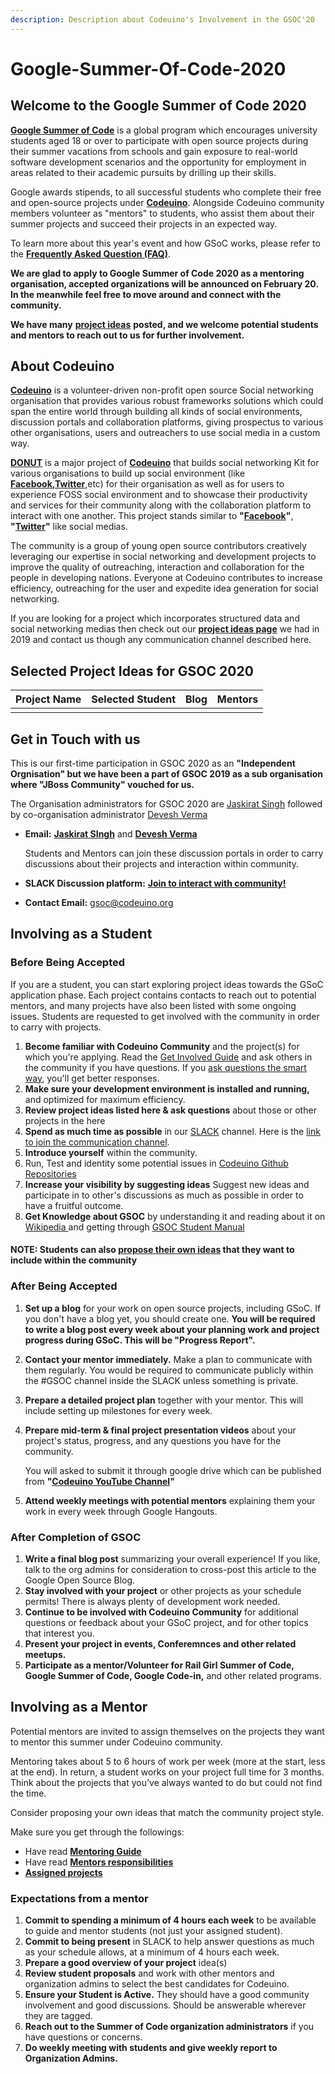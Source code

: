 ```yaml
---
description: Description about Codeuino's Involvement in the GSOC'20
---
```


# Google-Summer-Of-Code-2020

## **Welcome to the Google Summer of Code 2020**

[**Google Summer of Code**](https://summerofcode.withgoogle.com) is a global program which encourages university students aged 18 or over to participate with open source projects during their summer vacations from schools and gain exposure to real-world software development scenarios and the opportunity for employment in areas related to their academic pursuits by drilling up their skills.

Google awards stipends, to all successful students who complete their free and open-source projects under [**Codeuino**](http://www.codeuino.org/). Alongside Codeuino community members volunteer as "mentors" to students, who assist them about their summer projects and succeed their projects in an expected way.

To learn more about this year's event and how GSoC works, please refer to the [**Frequently Asked Question \(FAQ\)**](https://developers.google.com/open-source/gsoc/faq).

**We are glad to apply to Google Summer of Code 2020 as a mentoring organisation, accepted organizations will be announced on February 20. In the meanwhile feel free to move around and connect with the community.**

**We have many** [**project ideas**](https://developer.jboss.org/wiki/GSoC2019Ideas#jive_content_id_Category_Codeuino) **posted, and we welcome potential students and mentors to reach out to us for further involvement.**

## **About Codeuino**

[**Codeuino**](http://www.codeuino.org) is a volunteer-driven non-profit open source Social networking organisation that provides various robust frameworks solutions which could span the entire world through building all kinds of social environments, discussion portals and collaboration platforms, giving prospectus to various other organisations, users and outreachers to use social media in a custom way.

[**DONUT**](https://github.com/codeuino/Social-Platform-Donut) is a major project of [**Codeuino**](http://www.codeuino.org) that builds social networking Kit for various organisations to build up social environment \(like [**Facebook**](http://www.facebook.com)**,**[**Twitter**](http://www.twitter.com),etc\) for their organisation as well as for users to experience FOSS social environment and to showcase their productivity and services for their community along with the collaboration platform to interact with one another. This project stands similar to **"**[**Facebook**](https://facebook.com)**"**, **"**[**Twitter**](https://twitter.com)**"** like social medias.

The community is a group of young open source contributors creatively leveraging our expertise in social networking and development projects to improve the quality of outreaching, interaction and collaboration for the people in developing nations. Everyone at Codeuino contributes to increase efficiency, outreaching for the user and expedite idea generation for social networking.

If you are looking for a project which incorporates structured data and social networking medias then check out our [**project ideas page**](https://developer.jboss.org/wiki/GSoC2019Ideas#jive_content_id_Category_Codeuino) we had in 2019 and contact us though any communication channel described here.

## Selected Project Ideas for GSOC 2020

| Project Name | Selected Student | Blog | Mentors |
| :--- | :--- | :--- | :--- |
|  |  |  |  |

## **Get in Touch with us**

This is our first-time participation in GSOC 2020 as an **"Independent Orgnisation" but we have been a part of GSOC 2019 as a sub organisation where "JBoss Community" vouched for us.** 

The Organisation administrators for GSOC 2020 are [Jaskirat Singh](https://twitter.com/jaskirat626) followed by co-organisation administrator [Devesh Verma](https://twitter.com/devesh__verma)

* **Email:** [**Jaskirat SIngh**](mailto:juskirat2000@gmail.com) and [**Devesh Verma**](mailto:deveshverma619@gmail.com)

  Students and Mentors can join these discussion portals in order to carry discussions about their projects and interaction within community. 

* **SLACK Discussion platform:** [**Join to interact with community!**](http://slack.codeuino.org)
* **Contact Email:** [gsoc@codeuino.org](mailto:gsoc@codeuino.org)

## **Involving as a Student**

### Before Being Accepted

If you are a student, you can start exploring project ideas towards the GSoC application phase. Each project contains contacts to reach out to potential mentors, and many projects have also been listed with some ongoing issues. Students are requested to get involved with the community in order to carry with projects.

1. **Become familiar with Codeuino Community** and the project\(s\) for which you're applying.  Read the [Get Involved Guide](http://codeuino.org/getInvolved.html) and ask others in the community if you have questions. If you [ask questions the smart way](http://www.catb.org/~esr/faqs/smart-questions.html), you'll get better responses.
2. **Make sure your development environment is installed and running,** and optimized for maximum efficiency.
3. **Review project ideas listed here & ask questions** about those or other projects in the here
4. **Spend as much time as possible** in our [SLACK](http://codeuino.slack.com) channel. Here is the [link to join the communication channel](http://slack.codeuino.org).
5. **Introduce yourself** within the community.
6. Run, Test and identity some potential issues in [Codeuino Github Repositories](https://github.com/codeuino)
7. **Increase your visibility by suggesting ideas**  Suggest new ideas and participate in to other's discussions as much as possible in order to have a fruitful outcome.
8. **Get Knowledge about GSOC** by understanding it and reading about it on [Wikipedia ](https://en.wikipedia.org/wiki/Google_Summer_of_Code)and getting through [GSOC Student Manual](https://google.github.io/gsocguides/student/)

#### **NOTE: Students can also** [**propose their own ideas**](https://github.com/codeuino/GSOC/wiki/GSOC-2019-Ideas) **that they want to include within the community**

### After Being Accepted 

1. **Set up a blog** for your work on open source projects, including GSoC. If you don't have a blog yet, you should create one. **You will be required to write a blog post every week about your planning work and project progress during GSoC. This will be "Progress Report".**
2. **Contact your mentor immediately.** Make a plan to communicate with them regularly.  You would be required to communicate publicly within the \#GSOC channel inside the SLACK unless something is private.
3. **Prepare a detailed project plan** together with your mentor. This will include setting up milestones for every week.
4. **Prepare mid-term & final project presentation videos** about your project's status, progress, and any questions you have for the community.

   You will asked to submit it through google drive which can be published from **"**[**Codeuino YouTube Channel**](https://www.youtube.com/channel/UCmC2EOPv_oyJIevTyzlZTDQ)**"** 

5. **Attend weekly meetings with potential mentors** explaining them your work in every week through Google Hangouts.

### After Completion of GSOC

1. **Write a final blog post** summarizing your overall experience! If you like, talk to the org admins for consideration to cross-post this article to the Google Open Source Blog.
2. **Stay involved with your project** or other projects as your schedule permits! There is always plenty of development work needed.
3. **Continue to be involved with Codeuino Community** for additional questions or feedback about your GSoC project, and for other topics that interest you.
4. **Present your project in events, Conferemnces and other related meetups.**
5. **Participate as a mentor/Volunteer for Rail Girl Summer of Code, Google Summer of Code, Google Code-in,** and other related programs.

## **Involving as a Mentor**

Potential mentors are invited to assign themselves on the projects they want to mentor this summer under Codeuino community.

Mentoring takes about 5 to 6 hours of work per week \(more at the start, less at the end\). In return, a student works on your project full time for 3 months. Think about the projects that you’ve always wanted to do but could not find the time.

Consider proposing your own ideas that match the community project style.

Make sure you get through the followings:

* Have read [**Mentoring Guide**](https://google.github.io/gsocguides/mentor/)
* Have read [**Mentors responsibilities**](https://developers.google.com/open-source/gsoc/help/responsibilities#mentors_responsibilities)
* [**Assigned projects**](https://github.com/codeuino/GSOC/wiki/GSOC-2019-Ideas)

### Expectations from a mentor

1. **Commit to spending a minimum of 4 hours each week** to be available to guide and mentor students \(not just your assigned student\).
2. **Commit to being present** in SLACK to help answer questions as much as your schedule allows, at a minimum of 4 hours each week.
3. **Prepare a good overview of your project** idea\(s\)
4. **Review student proposals** and work with other mentors and organization admins to select the best candidates for Codeuino.
5. **Ensure your Student is Active.** They should have a good community involvement and good discussions. Should be answerable wherever they are tagged.
6.  **Reach out to the Summer of Code organization administrators** if you have questions or concerns.
7. **Do weekly meeting with students and give weekly report to Organization Admins.**





